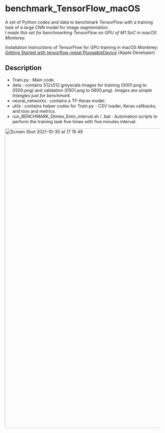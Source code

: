 # benchmark_TensorFlow_macOS
A set of Python codes and data to benchmark TensorFlow with a training task of a large CNN model for image segmentation.  
*I made this set for benchmarking TensorFlow on GPU of M1 SoC in macOS Monterey.*  

Installation Instructions of TensorFlow for GPU training in macOS Monterey:  
[Getting Started with tensorflow-metal PluggableDevice](https://developer.apple.com/metal/tensorflow-plugin/) (Apple Developer)  


## Description
- Train.py : Main code.
- data : contains 512x512 greyscale images for training (0001.png to 0500.png) and validation (0501.png to 0600.png). *Images are simple triangles just for benchmark.*
- neural_networks : contains a TF-Keras model. 
- utils : contains helper codes for Train.py - CSV loader, Keras callbacks, and loss and metrics. 
- run_BENCHMARK_5times_5min_interval.sh / .bat : Automation scripts to perform the training task five times with five minutes interval.


<img width="976" alt="Screen Shot 2021-10-30 at 17 19 49" src="https://user-images.githubusercontent.com/52600509/139525861-4cbb1c9e-9f5f-4b98-ac6c-74da0689813f.png">
